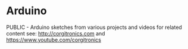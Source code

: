 # Arduino
PUBLIC - Arduino sketches from various projects and videos
 for related content see:  http://corgitronics.com
 and https://www.youtube.com/corgitronics
